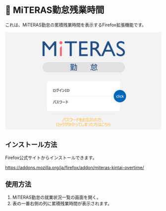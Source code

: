 # 🚀 MiTERAS勤怠残業時間

これは、MiTERAS勤怠の累積残業時間を表示するFirefox拡張機能です。

![Screenshot](./screenshots/login.png)

## インストール方法

Firefox公式サイトからインストールできます。

<https://addons.mozilla.org/ja/firefox/addon/miteras-kintai-overtime/>

## 使用方法

1. MiTERAS勤怠の就業状況一覧の画面を開く。
1. 表の一番右側の列に累積残業時間が表示されます。
